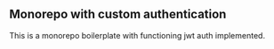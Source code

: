 ## Monorepo with custom authentication

This is a monorepo boilerplate with functioning jwt auth implemented.
